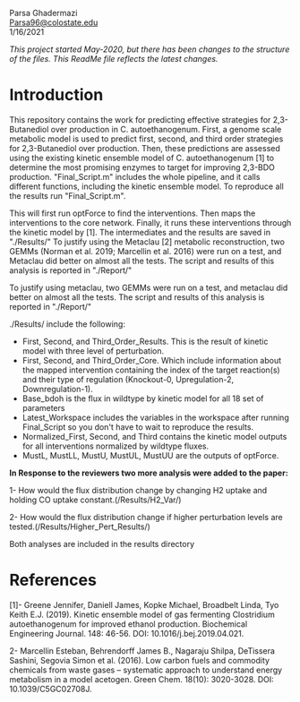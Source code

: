 Parsa Ghadermazi  \
Parsa96@colostate.edu \
1/16/2021

*This project started May-2020, but there has been changes to the structure of
the files. This ReadMe file reflects the latest changes.*

# Introduction

This repository contains the work for predicting effective strategies for 2,3-Butanediol
over production in C. autoethanogenum. First, a genome scale metabolic model is used to predict first, second, and third order strategies for 2,3-Butanediol over production. Then, these predictions are assessed using the existing kinetic ensemble model of C. autoethanogenum [1] to determine the most promising enzymes to target for improving 2,3-BDO production. "Final_Script.m" includes the whole pipeline, and it calls different functions, including the kinetic ensemble model. To reproduce all the results run "Final_Script.m".

This will first run optForce to find the interventions. Then maps the interventions to the core network. Finally, it runs these interventions through the kinetic model by [1]. The intermediates and the results are saved in "./Results/"
To justify using the Metaclau [2] metabolic reconstruction, two GEMMs (Norman et al. 2019; Marcellin et al. 2016) were run on a test, and Metaclau did better on almost all the tests. The script and results of this analysis is reported in "./Report/"


To justify using metaclau, two GEMMs were run on a test, and metaclau did better on almost all the tests. The script and results of this analysis is reported in "./Report/"


./Results/ include the following:
  
- First, Second, and Third_Order_Results. This is the result of kinetic model with three level of perturbation.
- First, Second, and Third_Order_Core. Which include information about the mapped intervention containing the index of the target reaction(s) and their type of regulation (Knockout-0, Upregulation-2, Downregulation-1).
- Base_bdoh is the flux in wildtype by kinetic model for all 18 set of parameters
- Latest_Workspace includes the variables in the workspace after running Final_Script so you don't have to wait to reproduce the results.
- Normalized_First, Second, and Third contains the kinetic model outputs for all interventions normalized by wildtype fluxes.
- MustL, MustLL, MustU, MustUL, MustUU are the outputs of optForce.

**In Response to the reviewers two more analysis were added to the paper:**

1- How would the flux distribution change by changing H2 uptake and holding CO uptake constant.(/Results/H2_Var/)

2- How would the flux distribution change if higher perturbation levels are tested.(/Results/Higher_Pert_Results/)

Both analyses are included in the results directory

# References

[1]- Greene Jennifer, Daniell James, Kopke Michael, Broadbelt Linda, Tyo Keith E.J. (2019). Kinetic ensemble model of gas fermenting Clostridium autoethanogenum for improved ethanol production. Biochemical Engineering Journal. 148: 46-56. DOI: 10.1016/j.bej.2019.04.021.

2- Marcellin Esteban, Behrendorff James B., Nagaraju Shilpa, DeTissera Sashini, Segovia Simon et al. (2016). Low carbon fuels and commodity chemicals from waste gases – systematic approach to understand energy metabolism in a model acetogen. Green Chem. 18(10): 3020-3028. DOI: 10.1039/C5GC02708J. 


